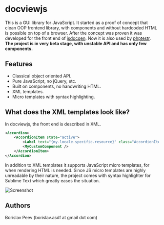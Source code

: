 docviewjs
=========
This is a GUI library for JavaScript. It started as a proof of concept that
clean OOP frontend library, with components and without hardcoded HTML is
possible on top of a browser. After the concept was proven it was 
developed for the front end of [jsdocgen](https://github.com/Perennials/jsdocgen).
Now it is also used by [phptestr](https://github.com/Perennials/phptestr).
**The project is in very beta stage, with unstable API and has only few components.**


Features
--------
- Classical object oriented API.
- Pure JavaScript, no jQuery, etc.
- Built on components, no handwriting HTML.
- XML templates.
- Micro templates with syntax highlighting.


What does the XML templates look like?
--------------------------------------
In docviewjs, the front end is described in XML.
```xml
<Accordion>
	<AccordionItem state="active">
		<Label text="{my.locale.specific.resource}" class="AccordionItemTitle" />
		<MyCustomComponent />
	</AccordionItem>
</Accordion>
```

In addition to XML templates it supports JavaScript micro templates, for when
rendering HTML is needed. Since JS micro templates are highly unreadable by their nature,
the project comes with syntax highlighter for Sublime Text which greatly eases the situation.

![Screenshot](https://raw.github.com/Perennials/docviewjs/master/redist/misc/screenshot.png)


Authors
-------
Borislav Peev (borislav.asdf at gmail dot com)
